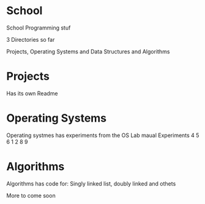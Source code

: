 # School
School Programming stuf


3 Directories so far

Projects, Operating Systems and Data Structures and Algorithms

# Projects 
Has its own Readme


# Operating Systems
Operating systmes has experiments from the OS Lab maual 
Experiments 4 5 6 1 2 8 9



# Algorithms
Algorithms has code for:
Singly linked list, doubly linked and othets 

More to come soon 
